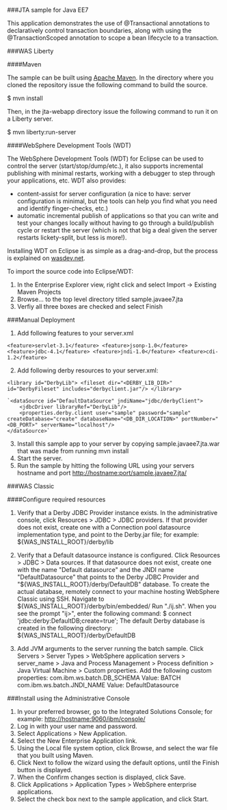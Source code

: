 ###JTA sample for Java EE7

This application demonstrates the use of @Transactional annotations to declaratively control transaction boundaries, along with using the @TransactionScoped annotation to scope a bean lifecycle to a transaction.

###WAS Liberty

####Maven

The sample can be built using [Apache Maven](http://maven.apache.org/). In the directory where you cloned the repository issue the following command to build the source.

$ mvn install

Then, in the jta-webapp directory issue the following command to run it on a Liberty server.

$ mvn liberty:run-server

####WebSphere Development Tools (WDT)

The WebSphere Development Tools (WDT) for Eclipse can be used to control the server (start/stop/dump/etc.), it also supports incremental publishing with minimal restarts, working with a debugger to step through your applications, etc.
WDT also provides:
- content-assist for server configuration (a nice to have: server configuration is minimal, but the tools can help you find what you need and identify finger-checks, etc.)
- automatic incremental publish of applications so that you can write and test your changes locally without having to go through a build/publish cycle or restart the server (which is not that big a deal given the server restarts lickety-split, but less is more!).

Installing WDT on Eclipse is as simple as a drag-and-drop, but the process is explained on [wasdev.net](https://developer.ibm.com/wasdev/downloads/liberty-profile-using-eclipse/).

To import the source code into Eclipse/WDT:
1.	In the Enterprise Explorer view, right click and select Import -> Existing Maven Projects
2.	Browse... to the top level directory titled sample.javaee7.jta
3.	Verfiy all three boxes are checked and select Finish

###Manual Deployment
1.	Add following features to your server.xml 

  `<feature>servlet-3.1</feature>
    <feature>jsonp-1.0</feature>
    <feature>jdbc-4.1</feature>
    <feature>jndi-1.0</feature>
    <feature>cdi-1.2</feature>`

2.	Add following derby resources to your server.xml:
    
  `<library id="DerbyLib">
        <fileset dir="<DERBY_LIB_DIR>" id="DerbyFileset" includes="derbyclient.jar"/>
    </library>`
    
    `<dataSource id="DefaultDataSource" jndiName="jdbc/derbyClient">
        <jdbcDriver libraryRef="DerbyLib"/>
        <properties.derby.client user="sample" password="sample" createDatabase="create" databaseName="<DB_DIR_LOCATION>" portNumber="<DB_PORT>" serverName="localhost"/>
    </dataSource>`

3.  Install this sample app to your server by copying sample.javaee7.jta.war that was made from running mvn install
4.	Start the server.
5.	Run the sample by hitting the following URL using your servers hostname and port
[http://hostname:port/sample.javaee7.jta/](http://hostname:port/sample.javaee7.jta/)

###WAS Classic

####Configure required resources
1.	Verify that a Derby JDBC Provider instance exists. In the administrative console, click Resources > JDBC > JDBC providers.
If that provider does not exist, create one with a Connection pool datasource implementation type, and point to the Derby.jar file; for example: ${WAS_INSTALL_ROOT}/derby/lib

2.	Verify that a Default datasource instance is configured. Click Resources > JDBC > Data sources.
If that datasource does not exist, create one with the name "Default datasource" and the JNDI name "DefaultDatasource" that points to the Derby JDBC Provider and "${WAS_INSTALL_ROOT}/derby/DefaultDB" database.
To create the actual database, remotely connect to your machine hosting WebSphere Classic using SSH.
Navigate to ${WAS_INSTALL_ROOT}/derby/bin/embedded/
Run "./ij.sh". When you see the prompt "ij>", enter the following command:
$ connect 'jdbc:derby:DefaultDB;create=true';
The default Derby database is created in the following directory: ${WAS_INSTALL_ROOT}/derby/DefaultDB

3.	Add JVM arguments to the server running the batch sample.
Click Servers > Server Types > WebSphere application servers > server_name > Java and Process Management > Process definition > Java Virtual Machine > Custom properties.
Add the following custom properties:
com.ibm.ws.batch.DB_SCHEMA
Value: BATCH
com.ibm.ws.batch.JNDI_NAME
Value: DefaultDatasource

###Install using the Administrative Console
1.	In your preferred browser, go to the Integrated Solutions Console; for example: [http://hostname:9060/ibm/console/](http://hostname:9060/ibm/console/)
2.	Log in with your user name and password.
3.	Select Applications > New Application.
4.	Select the New Enterprise Application link.
5.	Using the Local file system option, click Browse, and select the war file that you built using Maven.
6.	Click Next to follow the wizard using the default options, until the Finish button is displayed.
7.	When the Confirm changes section is displayed, click Save.
8.	Click Applications > Application Types > WebSphere enterprise applications.
9.	Select the check box next to the sample application, and click Start.
